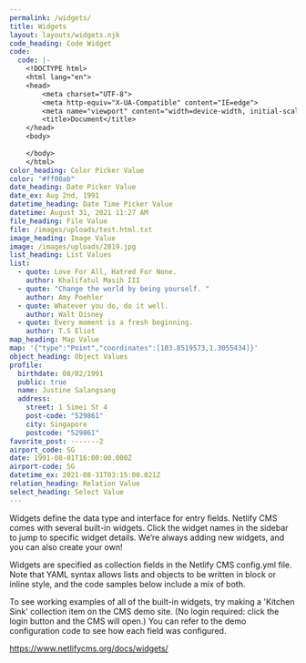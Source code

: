 ```yaml
---
permalink: /widgets/
title: Widgets
layout: layouts/widgets.njk
code_heading: Code Widget
code:
  code: |-
    <!DOCTYPE html>
    <html lang="en">
    <head>
        <meta charset="UTF-8">
        <meta http-equiv="X-UA-Compatible" content="IE=edge">
        <meta name="viewport" content="width=device-width, initial-scale=1.0">
        <title>Document</title>
    </head>
    <body>
        
    </body>
    </html>
color_heading: Color Picker Value
color: "#ff00ab"
date_heading: Date Picker Value
date_ex: Aug 2nd, 1991
datetime_heading: Date Time Picker Value
datetime: August 31, 2021 11:27 AM
file_heading: File Value
file: /images/uploads/test.html.txt
image_heading: Image Value
image: /images/uploads/2819.jpg
list_heading: List Values
list:
  - quote: Love For All, Hatred For None.
    author: Khalifatul Masih III
  - quote: "Change the world by being yourself. "
    author: Amy Poehler
  - quote: Whatever you do, do it well.
    author: Walt Disney
  - quote: Every moment is a fresh beginning.
    author: T.S Eliot
map_heading: Map Value
map: '{"type":"Point","coordinates":[103.8519573,1.3055434]}'
object_heading: Object Values
profile:
  birthdate: 08/02/1991
  public: true
  name: Justine Salangsang
  address:
    street: 1 Simei St 4
    post-code: "529861"
    city: Singapore
    postcode: "529861"
favorite_post: -------2
airport_code: SG
date: 1991-08-01T16:00:00.000Z
airport-code: SG
datetime_ex: 2021-08-31T03:15:00.021Z
relation_heading: Relation Value
select_heading: Select Value
---
```

Widgets define the data type and interface for entry fields. Netlify CMS comes with several built-in widgets. Click the widget names in the sidebar to jump to specific widget details. We’re always adding new widgets, and you can also create your own!

Widgets are specified as collection fields in the Netlify CMS config.yml file. Note that YAML syntax allows lists and objects to be written in block or inline style, and the code samples below include a mix of both.

To see working examples of all of the built-in widgets, try making a 'Kitchen Sink' collection item on the CMS demo site. (No login required: click the login button and the CMS will open.) You can refer to the demo configuration code to see how each field was configured.

<https://www.netlifycms.org/docs/widgets/>
